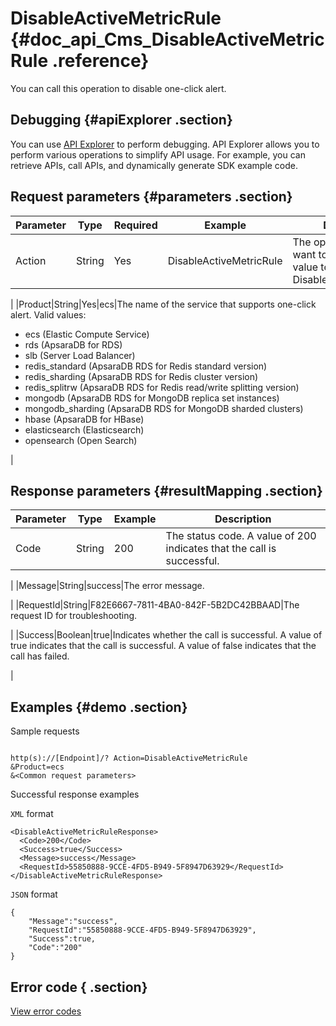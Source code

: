 # DisableActiveMetricRule {#doc_api_Cms_DisableActiveMetricRule .reference}

You can call this operation to disable one-click alert.

## Debugging {#apiExplorer .section}

You can use [API Explorer](https://api.aliyun.com/#product=Cms&api=DisableActiveMetricRule) to perform debugging. API Explorer allows you to perform various operations to simplify API usage. For example, you can retrieve APIs, call APIs, and dynamically generate SDK example code.

## Request parameters {#parameters .section}

|Parameter|Type|Required|Example|Description|
|---------|----|--------|-------|-----------|
|Action|String|Yes|DisableActiveMetricRule|The operation that you want to perform. Set the value to DisableActiveMetricRule.

 |
|Product|String|Yes|ecs|The name of the service that supports one-click alert. Valid values:

 -   ecs \(Elastic Compute Service\)
-   rds \(ApsaraDB for RDS\)
-   slb \(Server Load Balancer\)
-   redis\_standard \(ApsaraDB RDS for Redis standard version\)
-   redis\_sharding \(ApsaraDB RDS for Redis cluster version\)
-   redis\_splitrw \(ApsaraDB RDS for Redis read/write splitting version\)
-   mongodb \(ApsaraDB RDS for MongoDB replica set instances\)
-   mongodb\_sharding \(ApsaraDB RDS for MongoDB sharded clusters\)
-   hbase \(ApsaraDB for HBase\)
-   elasticsearch \(Elasticsearch\)
-   opensearch \(Open Search\)

 |

## Response parameters {#resultMapping .section}

|Parameter|Type|Example|Description|
|---------|----|-------|-----------|
|Code|String|200|The status code. A value of 200 indicates that the call is successful.

 |
|Message|String|success|The error message.

 |
|RequestId|String|F82E6667-7811-4BA0-842F-5B2DC42BBAAD|The request ID for troubleshooting.

 |
|Success|Boolean|true|Indicates whether the call is successful. A value of true indicates that the call is successful. A value of false indicates that the call has failed.

 |

## Examples {#demo .section}

Sample requests

``` {#request_demo}

http(s)://[Endpoint]/? Action=DisableActiveMetricRule
&Product=ecs
&<Common request parameters>

```

Successful response examples

`XML` format

``` {#xml_return_success_demo}
<DisableActiveMetricRuleResponse>
  <Code>200</Code>
  <Success>true</Success> 
  <Message>success</Message>
  <RequestId>55850888-9CCE-4FD5-B949-5F8947D63929</RequestId>
</DisableActiveMetricRuleResponse>

```

`JSON` format

``` {#json_return_success_demo}
{
	"Message":"success",
	"RequestId":"55850888-9CCE-4FD5-B949-5F8947D63929",
	"Success":true,
	"Code":"200"
}
```

## Error code { .section}

[View error codes](https://error-center.aliyun.com/status/product/Cms)

